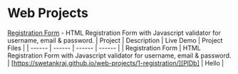 # Web Projects

[Registration Form]() - HTML Registration Form with Javascript validator for username, email & password. 
| Project | Description | Live Demo | Project Files |
| ------ | ------ | ------ | ------ |
| Registration Form | HTML Registration Form with Javascript validator for username, email & password. | [https://swetankraj.github.io/web-projects/1-registration/][PlDb] | Hello |
